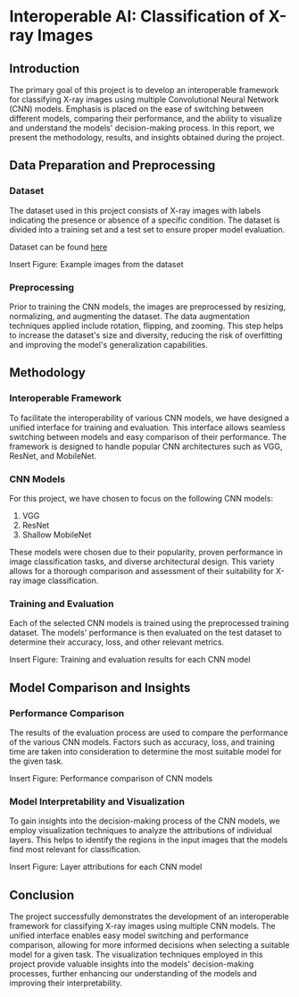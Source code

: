 # Interoperable AI: Classification of X-ray Images

## Introduction

The primary goal of this project is to develop an interoperable framework for classifying X-ray images using multiple Convolutional Neural Network (CNN) models. Emphasis is placed on the ease of switching between different models, comparing their performance, and the ability to visualize and understand the models' decision-making process. In this report, we present the methodology, results, and insights obtained during the project.

## Data Preparation and Preprocessing

### Dataset
The dataset used in this project consists of X-ray images with labels indicating the presence or absence of a specific condition. The dataset is divided into a training set and a test set to ensure proper model evaluation.

Dataset can be found [here](https://www.kaggle.com/datasets/paultimothymooney/chest-xray-pneumonia) 

Insert Figure: Example images from the dataset

### Preprocessing
Prior to training the CNN models, the images are preprocessed by resizing, normalizing, and augmenting the dataset. The data augmentation techniques applied include rotation, flipping, and zooming. This step helps to increase the dataset's size and diversity, reducing the risk of overfitting and improving the model's generalization capabilities.

## Methodology

### Interoperable Framework
To facilitate the interoperability of various CNN models, we have designed a unified interface for training and evaluation. This interface allows seamless switching between models and easy comparison of their performance. The framework is designed to handle popular CNN architectures such as VGG, ResNet, and MobileNet.

### CNN Models
For this project, we have chosen to focus on the following CNN models:

1. VGG
2. ResNet
3. Shallow MobileNet

These models were chosen due to their popularity, proven performance in image classification tasks, and diverse architectural design. This variety allows for a thorough comparison and assessment of their suitability for X-ray image classification.

### Training and Evaluation
Each of the selected CNN models is trained using the preprocessed training dataset. The models' performance is then evaluated on the test dataset to determine their accuracy, loss, and other relevant metrics.

Insert Figure: Training and evaluation results for each CNN model

## Model Comparison and Insights

### Performance Comparison
The results of the evaluation process are used to compare the performance of the various CNN models. Factors such as accuracy, loss, and training time are taken into consideration to determine the most suitable model for the given task.

Insert Figure: Performance comparison of CNN models

### Model Interpretability and Visualization
To gain insights into the decision-making process of the CNN models, we employ visualization techniques to analyze the attributions of individual layers. This helps to identify the regions in the input images that the models find most relevant for classification.

Insert Figure: Layer attributions for each CNN model

## Conclusion

The project successfully demonstrates the development of an interoperable framework for classifying X-ray images using multiple CNN models. The unified interface enables easy model switching and performance comparison, allowing for more informed decisions when selecting a suitable model for a given task. The visualization techniques employed in this project provide valuable insights into the models' decision-making processes, further enhancing our understanding of the models and improving their interpretability.